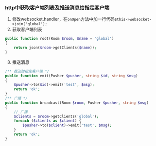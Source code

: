 ### http中获取客户端列表及推送消息给指定客户端
1. 修改websocket.handler，在`onOpen`方法中加一行代码`$this->websocket->join('global');`
2. 获取客户端列表
```php
public function root(Room $room, $name = 'global')
{
    return json($room->getClients($name));
}
```
3. 推送消息
```php
/** 推送给指定客户端 */
public function emit(Pusher $pusher, string $id, string $msg)
{
    $pusher->to($id)->emit('test', $msg);
    return 'ok';
}
/** 广播 */
public function broadcast(Room $room, Pusher $pusher, string $msg)
{
    // 广播
    $clients = $room->getClients('global');
    foreach ($clients as $client) {
        $pusher->to($client)->emit('test', $msg);
    }
    return 'ok';
}
```
